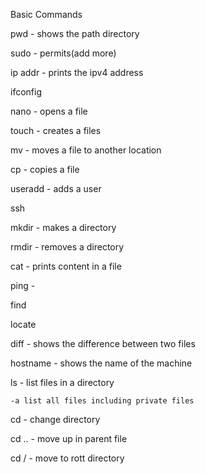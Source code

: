 Basic Commands

pwd - shows the path directory

sudo - permits(add more) 

ip addr - prints the ipv4 address

ifconfig

nano - opens a file

touch - creates a files

mv - moves a file to another location

cp - copies a file

useradd - adds a user

ssh

mkdir - makes a directory

rmdir - removes a directory

cat - prints content in a file

ping - 

find

locate 

diff - shows the difference between two files

hostname - shows the name of the machine

ls - list files in a directory

	-a list all files including private files

cd - change directory

cd .. - move up in parent file

cd / - move to rott directory
